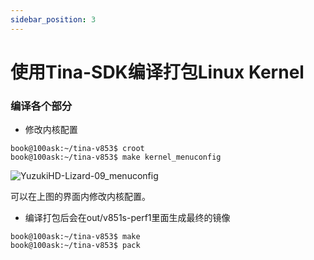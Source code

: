 ```yaml
---
sidebar_position: 3
---
```

# 使用Tina-SDK编译打包Linux Kernel
### 编译各个部分

* 修改内核配置
``` shell
book@100ask:~/tina-v853$ croot
book@100ask:~/tina-v853$ make kernel_menuconfig
```

![YuzukiHD-Lizard-09_menuconfig](https://photos.100ask.net/dongshanpi-docs/YuzukiHD-Lizard/YuzukiHD-Lizard-09_menuconfig.png)

可以在上图的界面内修改内核配置。

* 编译打包后会在out/v851s-perf1里面生成最终的镜像
``` shell
book@100ask:~/tina-v853$ make
book@100ask:~/tina-v853$ pack
```
